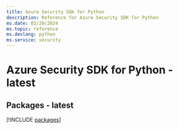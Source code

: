 ```yaml
---
title: Azure Security SDK for Python
description: Reference for Azure Security SDK for Python
ms.date: 02/29/2024
ms.topic: reference
ms.devlang: python
ms.service: security
---
```

# Azure Security SDK for Python - latest
## Packages - latest
[!INCLUDE [packages](security-index.md)]